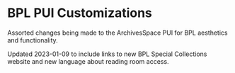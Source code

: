 # BPL PUI Customizations

Assorted changes being made to the ArchivesSpace PUI for BPL aesthetics and functionality.

Updated 2023-01-09 to include links to new BPL Special Collections website and new language about reading room access.
